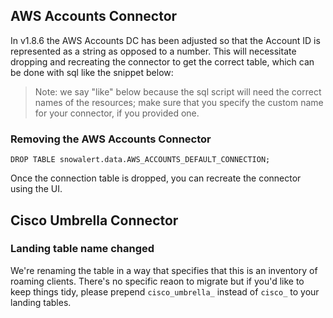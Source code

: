 ## AWS Accounts Connector

In v1.8.6 the AWS Accounts DC has been adjusted so that the Account ID is represented as a string as opposed to a number. This will necessitate dropping and recreating the connector to get the correct table, which can be done with sql like the snippet below:

> Note: we say "like" below because the sql script will need the correct names of the resources; make sure that you specify the custom name for your connector, if you provided one.


### Removing the AWS Accounts Connector

~~~
DROP TABLE snowalert.data.AWS_ACCOUNTS_DEFAULT_CONNECTION;
~~~

Once the connection table is dropped, you can recreate the connector using the UI.


## Cisco Umbrella Connector

### Landing table name changed

We're renaming the table in a way that specifies that this is an inventory of roaming clients. There's no specific reaon to migrate but if you'd like to keep things tidy, please prepend `cisco_umbrella_` instead of `cisco_` to your landing tables.
